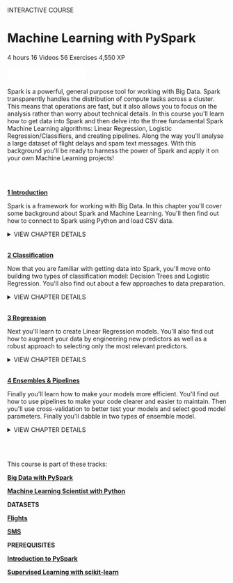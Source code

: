 INTERACTIVE COURSE
# Machine Learning with PySpark

4 hours
16 Videos
56 Exercises
4,550 XP

<img src="style-course-description.svg" width="180" height="30" alt="css-in-readme">

Spark is a powerful, general purpose tool for working with Big Data. Spark transparently handles the distribution of compute tasks across a cluster. This means that operations are fast, but it also allows you to focus on the analysis rather than worry about technical details. In this course you'll learn how to get data into Spark and then delve into the three fundamental Spark Machine Learning algorithms: Linear Regression, Logistic Regression/Classifiers, and creating pipelines. Along the way you'll analyse a large dataset of flight delays and spam text messages. With this background you'll be ready to harness the power of Spark and apply it on your own Machine Learning projects!

<br><br>

[**1 Introduction**](https://github.com/Torregu/DataCamp/tree/main/Courses/Machine%20Learning/Python/Introduction%20to%20Python/1%20Introduction)

Spark is a framework for working with Big Data. In this chapter you'll cover some background about Spark and Machine Learning. You'll then find out how to connect to Spark using Python and load CSV data.

<details>
<summary>VIEW CHAPTER DETAILS</summary>

   + [Machine Learning & Spark](1%20Introduction/1.%20Machine%20Learning%20&%20Spark) ------------------------------------------------------------------------------------------------ 50 xp
  + [Characteristics of Spark](1%20Introduction/2.%20Characteristics%20of%20Spark) --------------------------------------------------------------------------------------------------- 50 xp
  + [Components in a Spark Cluster](1%20Introduction/3.%20Components%20in%20a%20Spark%20Cluster) ------------------------------------------------------------------------------------------- 50 xp
  + [Connecting to Spark](1%20Introduction/4.%20Connecting%20to%20Spark) ------------------------------------------------------------------------------------------------------ 50 xp
  + [Location of Spark master](1%20Introduction/5.%20Location%20of%20Spark%20master) ------------------------------------------------------------------------------------------------- 50 xp
  + [Creating a SparkSession](1%20Introduction/6.%20Creating%20a%20SparkSession) ------------------------------------------------------------------------------------------------- 100 xp
  + [Loading Data](1%20Introduction/7.%20Loading%20Data) ------------------------------------------------------------------------------------------------------------- 50 xp
  + [Loading flights data](1%20Introduction/8.%20Loading%20flights%20data) ----------------------------------------------------------------------------------------------------- 100 xp
  + [Loading SMS spam data](1%20Introduction/9.%20Loading%20SMS%20spam%20data) ------------------------------------------------------------------------------------------------ 100 xp
</details>

<br>

[**2 Classification**](https://github.com/Torregu/DataCamp/tree/main/Courses/Machine%20Learning/Python/Machine%20Learning%20with%20PySpark/2%20Classification)

Now that you are familiar with getting data into Spark, you'll move onto building two types of classification model: Decision Trees and Logistic Regression. You'll also find out about a few approaches to data preparation.

<details>
<summary>VIEW CHAPTER DETAILS</summary>

  + [Data Preparation](2%20Classification/1.%20Data%20Preparation) ----------------------------------------------------------------------------------------------------------- 50 xp
  + [Removing columns and rows](2%20Classification/2.%20Removing%20columns%20and%20rows) --------------------------------------------------------------------------------------------- 100 xp
  + [Column manipulation](2%20Classification/3.%20Column%20manipulation) ---------------------------------------------------------------------------------------------------- 100 xp
  + [Categorical columns](2%20Classification/4.%20Categorical%20columns) ----------------------------------------------------------------------------------------------------- 100 xp
  + [Assembling columns](2%20Classification/5.%20Assembling%20columns) ----------------------------------------------------------------------------------------------------- 100 xp
  + [Decision Tree](2%20Classification/6.%20Decision%20Tree) -------------------------------------------------------------------------------------------------------------- 50 xp
  + [Train/test split](2%20Classification/7.%20Train/test%20split) ------------------------------------------------------------------------------------------------------------ 100 xp
  + [Build a Decision Tree](2%20Classification/8.%20Build%20a%20Decision%20Tree) ----------------------------------------------------------------------------------------------------- 100 xp
  + [Evaluate the Decision Tree](2%20Classification/9.%20Evaluate%20the%20Decision%20Tree) ----------------------------------------------------------------------------------------------- 100 xp
  + [Logistic Regression](2%20Classification/10.%20Logistic%20Regression) -------------------------------------------------------------------------------------------------------- 50 xp
  + [Build a Logistic Regression model](2%20Classification/11.%20Build%20a%20Logistic%20Regression%20model) --------------------------------------------------------------------------------------- 100 xp
  + [Evaluate the Logistic Regression model](2%20Classification/12.%20Evaluate%20the%20Logistic%20Regression%20model) --------------------------------------------------------------------------------- 100 xp
  + [Turning Text into Tables](2%20Classification/13.%20Turning%20Text%20into%20Tables) --------------------------------------------------------------------------------------------------- 50 xp
  + [Punctuation, numbers and tokens](2%20Classification/14.%20Punctuation,%20numbers%20and%20tokens) --------------------------------------------------------------------------------------- 100 xp
  + [Stop words and hashing](2%20Classification/15.%20Stop%20words%20and%20hashing) ------------------------------------------------------------------------------------------------- 100 xp
  + [Training a spam classifier](2%20Classification/16.%20Training%20a%20spam%20classifier) ------------------------------------------------------------------------------------------------ 100 xp
</details>

<br>

[**3 Regression**](https://github.com/Torregu/DataCamp/tree/main/Courses/Machine%20Learning/Python/Machine%20Learning%20with%20PySpark/3%20Regression)

Next you'll learn to create Linear Regression models. You'll also find out how to augment your data by engineering new predictors as well as a robust approach to selecting only the most relevant predictors.

<details>
<summary>VIEW CHAPTER DETAILS</summary>
  
  + [Functions](https://github.com/Torregu/DataCamp/tree/main/Courses/Programming/Python/Introduction%20to%20Python/3%20Functions%20and%20Packages/1.%20Functions) ------------------------------------------------------------------------------------------------------------------- 50 xp
  + [Familiar functions](https://github.com/Torregu/DataCamp/tree/main/Courses/Programming/Python/Introduction%20to%20Python/3%20Functions%20and%20Packages/2.%20Familiar%20functions) --------------------------------------------------------------------------------------------------------- 100 xp
  + [Help!](https://github.com/Torregu/DataCamp/tree/main/Courses/Programming/Python/Introduction%20to%20Python/3%20Functions%20and%20Packages/3.%20Help!) ------------------------------------------------------------------------------------------------------------------------ 50 xp
  + [Multiple arguments](https://github.com/Torregu/DataCamp/tree/main/Courses/Programming/Python/Introduction%20to%20Python/3%20Functions%20and%20Packages/4.%20Multiple%20arguments) ------------------------------------------------------------------------------------------------------- 100 xp
  + [Methods](https://github.com/Torregu/DataCamp/tree/main/Courses/Programming/Python/Introduction%20to%20Python/3%20Functions%20and%20Packages/5.%20Methods) -------------------------------------------------------------------------------------------------------------------- 50 xp
  + [String Methods](https://github.com/Torregu/DataCamp/tree/main/Courses/Programming/Python/Introduction%20to%20Python/3%20Functions%20and%20Packages/6.%20String%20Methods) ----------------------------------------------------------------------------------------------------------- 100 xp
  + [List Methods](https://github.com/Torregu/DataCamp/tree/main/Courses/Programming/Python/Introduction%20to%20Python/3%20Functions%20and%20Packages/7.%20List%20Methods) -------------------------------------------------------------------------------------------------------------- 100 xp
  + [List Methods (2)](https://github.com/Torregu/DataCamp/tree/main/Courses/Programming/Python/Introduction%20to%20Python/3%20Functions%20and%20Packages/8.%20List%20Methods%20(2)) ---------------------------------------------------------------------------------------------------------- 100 xp
  + [Packages](https://github.com/Torregu/DataCamp/tree/main/Courses/Programming/Python/Introduction%20to%20Python/3%20Functions%20and%20Packages/9.%20Packages) ------------------------------------------------------------------------------------------------------------------- 50 xp
  + [Import package](https://github.com/Torregu/DataCamp/tree/main/Courses/Programming/Python/Introduction%20to%20Python/3%20Functions%20and%20Packages/10.%20Import%20package) ----------------------------------------------------------------------------------------------------------- 100 xp
  + [Selective import](https://github.com/Torregu/DataCamp/tree/main/Courses/Programming/Python/Introduction%20to%20Python/3%20Functions%20and%20Packages/11.%20Selective%20import) ---------------------------------------------------------------------------------------------------------- 100 xp
  + [Different ways of importing](https://github.com/Torregu/DataCamp/tree/main/Courses/Programming/Python/Introduction%20to%20Python/3%20Functions%20and%20Packages/12.%20Different%20ways%20of%20importing) ----------------------------------------------------------------------------------------------- 50 xp
</details>

<br>

[**4 Ensembles & Pipelines**](https://github.com/Torregu/DataCamp/tree/main/Courses/Machine%20Learning/Python/Machine%20Learning%20with%20PySpark/4%20Ensembles%20&%20Pipelines)

Finally you'll learn how to make your models more efficient. You'll find out how to use pipelines to make your code clearer and easier to maintain. Then you'll use cross-validation to better test your models and select good model parameters. Finally you'll dabble in two types of ensemble model.

<details>
<summary>VIEW CHAPTER DETAILS</summary>
  
  + [Pipeline](4%20Ensembles%20&%20Pipelines/1.%20Pipeline) -------------------------------------------------------------------------------------------------------------------- 50 xp
  + [Flight duration model: Pipeline stages](4%20Ensembles%20&%20Pipelines/2.%20Flight%20duration%20model%20I%20Pipeline%20stages) ----------------------------------------------------------------------------------- 100 xp
  + [Flight duration model: Pipeline model](4%20Ensembles%20&%20Pipelines/3.%20Flight%20duration%20model%20I%20Pipeline%20model) ----------------------------------------------------------------------------------- 100 xp
  + [SMS spam pipeline](4%20Ensembles%20&%20Pipelines/4.%20SMS%20spam%20pipeline) ------------------------------------------------------------------------------------------------------- 100 xp
  + [Cross-Validation](4%20Ensembles%20&%20Pipelines/5.%20Cross-Validation) ----------------------------------------------------------------------------------------------------------- 50 xp
  + [Cross validating simple flight duration model](4%20Ensembles%20&%20Pipelines/6.%20Cross%20validating%20simple%20flight%20duration%20model) --------------------------------------------------------------------------- 100 xp
  + [Cross validating flight duration model pipeline](4%20Ensembles%20&%20Pipelines/7.%20Cross%20validating%20flight%20duration%20model%20pipeline) ------------------------------------------------------------------------- 100 xp
  + [Grid Search](4%20Ensembles%20&%20Pipelines/8.%20Grid%20Search) ---------------------------------------------------------------------------------------------------------------- 50 xp
  + [Optimizing flights linear regression](4%20Ensembles%20&%20Pipelines/9.%20Optimizing%20flights%20linear%20regression) ------------------------------------------------------------------------------------- 100 xp
  + [Dissecting the best flight duration model](4%20Ensembles%20&%20Pipelines/10.%20Dissecting%20the%20best%20flight%20duration%20model) ------------------------------------------------------------------------------- 100 xp
  + [SMS spam optimised](4%20Ensembles%20&%20Pipelines/11.%20SMS%20spam%20optimised) ----------------------------------------------------------------------------------------------------- 100 xp
  + [How many models for grid search?](4%20Ensembles%20&%20Pipelines/12.%20How%20many%20models%20for%20grid%20search) --------------------------------------------------------------------------------------- 50 xp
  + [Ensemble](4%20Ensembles%20&%20Pipelines/13.%20Ensemble) ------------------------------------------------------------------------------------------------------------------ 50 xp
  + [Delayed flights with Gradient-Boosted Trees](4%20Ensembles%20&%20Pipelines/14.%20Delayed%20flights%20with%20Gradient-Boosted%20Trees) ---------------------------------------------------------------------------- 100 xp
  + [Delayed flights with a Random Forest](4%20Ensembles%20&%20Pipelines/15.%20Delayed%20flights%20with%20a%20Random%20Forest) ----------------------------------------------------------------------------------- 100 xp
  + [Evaluating Random Forest](4%20Ensembles%20&%20Pipelines/16.%20Evaluating%20Random%20Forest) ----------------------------------------------------------------------------------------------- 100 xp
  + [Closing thoughts](4%20Ensembles%20&%20Pipelines/17.%20Closing%20thoughts) ---------------------------------------------------------------------------------------------------------- 50 xp
</details>

<br><br>

This course is part of these tracks:

[**Big Data with PySpark**](https://github.com/Torregu/DataCamp/tree/main/Tracks/Skill%20Tracks/Python/Big%20Data%20with%20PySpark)

[**Machine Learning Scientist with Python**](https://github.com/Torregu/DataCamp/tree/main/Tracks/Career%20Tracks/Python/Machine%20Learning%20Scientist%20with%20Python)

**DATASETS**

[**Flights**](https://github.com/Torregu/DataCamp/tree/main/Courses/Machine%20Learning/Python/Machine%20Learning%20with%20PySpark/datasets/flights.csv?raw=true)

[**SMS**](https://github.com/Torregu/DataCamp/tree/main/Courses/Machine%20Learning/Python/Machine%20Learning%20with%20PySpark/datasets/sms.csv?raw=true)

**PREREQUISITES**

[**Introduction to PySpark**](https://github.com/Torregu/DataCamp/blob/main/Courses/Programming/Python/Introduction%20to%20PySpark)

[**Supervised Learning with scikit-learn**](https://github.com/Torregu/DataCamp/blob/main/Courses/Machine%20Learning/Python/Supervised%20Learning%20with%20scikit-learn)
